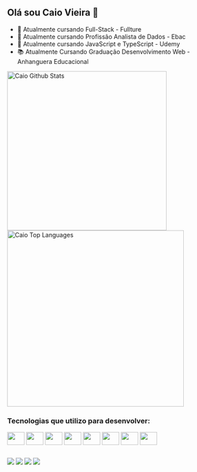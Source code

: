 ## Olá sou Caio Vieira 👋

- 🌱 Atualmente  cursando  Full-Stack - Fullture
- 🌱 Atualmente  cursando  Profissão Analista de Dados - Ebac
- 🌱 Atualmente  cursando JavaScript e TypeScript - Udemy
- 📚 Atualmente Cursando Graduação Desenvolvimento Web - Anhanguera Educacional     
 
 <div>
  <a href="https://github.com/Caio-Vieira">
 <img alt="Caio Github Stats" width="370px" 
  src="https://github-readme-stats.vercel.app/api?username=Caio-Vieira&show_icons=true&count_private=true&theme=onedarkt&hide_border=true&bg_color=0D1117" /></a>

  <a href="https://github.com/Caio-Vieira">
 <img  alt="Caio Top Languages" width="410px" 
  src="https://github-readme-stats.vercel.app/api/top-langs/?username=Caio-Vieira&langs_count=10&count_private=true&layout=compact&theme=&hide_border=true&bg_color=0D1117&hide=javascript" /></a>
</div>  
     
     
     
     
     
     
     
 
  <h3>Tecnologias que utilizo para desenvolver:</h3>
   <div display= "flex">
       <img align="center" alto="Caio-html" height="30" width="40" src="https://cdn.jsdelivr.net/gh/devicons/devicon/icons/html5/html5-original.svg">
      <img  align="center" alto="Caio-css" height="30" width="40"  src="https://cdn.jsdelivr.net/gh/devicons/devicon/icons/css3/css3-original.svg">
      <img  align="center" alto="Caio-javascript" height="30" width="40" src="https://cdn.jsdelivr.net/gh/devicons/devicon/icons/javascript/javascript-original.svg">
      <img align="center" alto="CAIO-typeScrip" height="30" width="40"  src="https://cdn.jsdelivr.net/gh/devicons/devicon/icons/typescript/typescript-original.svg">
      <img align="center" alto="Caio-react" height="30" width="40"  src="https://cdn.jsdelivr.net/gh/devicons/devicon/icons/react/react-original-wordmark.svg">
      <img align="center" alto="Caio-Git" height="30" width="40" src="https://cdn.jsdelivr.net/gh/devicons/devicon/icons/git/git-original.svg">   
      <img align="center" alto="Caio-Git" height="30" width="40" src="https://cdn.jsdelivr.net/gh/devicons/devicon/icons/nodejs/nodejs-original.svg">
      <img align="center" alto="Caio-Git" height="30" width="40" src="https://cdn.jsdelivr.net/gh/devicons/devicon/icons/python/python-original.svg">    
   </div>
  
 ##
<div>
 <a href = "mailto:caiov276457@gmail.com"><img src="https://img.shields.io/badge/-Gmail-%23333?style=for-the-badge&logo=gmail&logoColor=white" target="_blank"></a>
  <a href="https://www.linkedin.com/in/caioluizvieira" target="_blank"><img src="https://img.shields.io/badge/-LinkedIn-%230077B5?style=for-the-badge&logo=linkedin&logoColor=white" target="_blank"></a>
 <a href="https://instagram.com" target="_blank"><img src="https://img.shields.io/badge/-Instagram-%23E4405F?style=for-the-badge&logo=instagram&logoColor=white" target="_blank"></a>
   <a href="https://www.twitch.tv/" target="_blank"><img src="https://img.shields.io/badge/Twitch-9146FF?style=for-the-badge&logo=twitch&logoColor=white" target="_blank"></a>
    </div>
     
   
